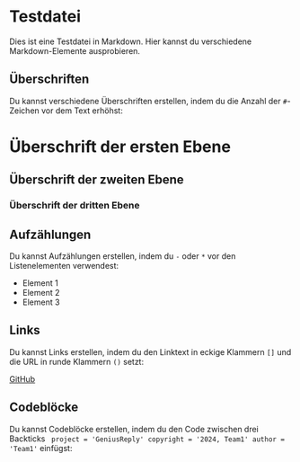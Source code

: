 # Testdatei

Dies ist eine Testdatei in Markdown. Hier kannst du verschiedene Markdown-Elemente ausprobieren.

## Überschriften

Du kannst verschiedene Überschriften erstellen, indem du die Anzahl der `#`-Zeichen vor dem Text erhöhst:

# Überschrift der ersten Ebene
## Überschrift der zweiten Ebene
### Überschrift der dritten Ebene

## Aufzählungen

Du kannst Aufzählungen erstellen, indem du `-` oder `*` vor den Listenelementen verwendest:

- Element 1
- Element 2
- Element 3

## Links

Du kannst Links erstellen, indem du den Linktext in eckige Klammern `[]` und die URL in runde Klammern `()` setzt:

[GitHub](https://github.com)

## Codeblöcke

Du kannst Codeblöcke erstellen, indem du den Code zwischen drei Backticks 
` 
project = 'GeniusReply'
copyright = '2024, Team1'
author = 'Team1'
` einfügst:
